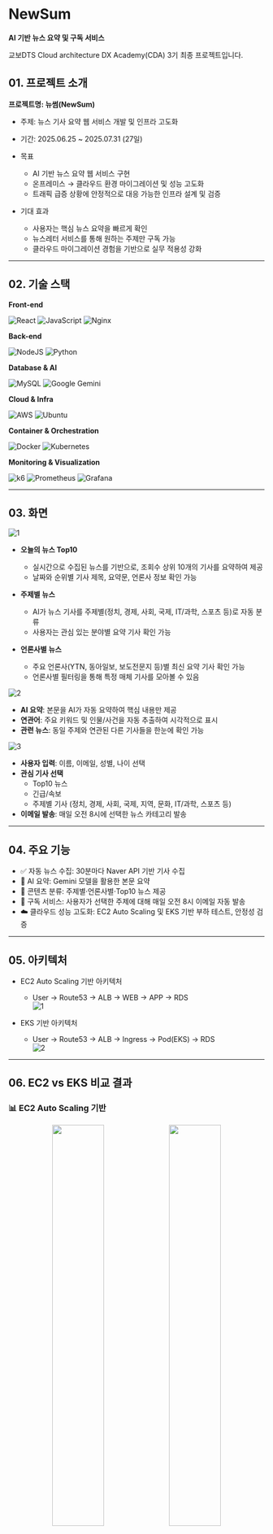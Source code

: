 # NewSum
**AI 기반 뉴스 요약 및 구독 서비스**

교보DTS Cloud architecture DX Academy(CDA) 3기 최종 프로젝트입니다.

## 01. 프로젝트 소개
**프로젝트명: 뉴썸(NewSum)**

- 주제: 뉴스 기사 요약 웹 서비스 개발 및 인프라 고도화
- 기간: 2025.06.25 ~ 2025.07.31 (27일)
 
- 목표
  - AI 기반 뉴스 요약 웹 서비스 구현
  - 온프레미스 → 클라우드 환경 마이그레이션 및 성능 고도화
  - 트래픽 급증 상황에 안정적으로 대응 가능한 인프라 설계 및 검증

- 기대 효과
  - 사용자는 핵심 뉴스 요약을 빠르게 확인
  - 뉴스레터 서비스를 통해 원하는 주제만 구독 가능
  - 클라우드 마이그레이션 경험을 기반으로 실무 적용성 강화

---

## 02. 기술 스택  

**Front-end**

![React](https://img.shields.io/badge/react-%2320232a.svg?style=for-the-badge&logo=react&logoColor=%2361DAFB)
![JavaScript](https://img.shields.io/badge/javascript-%23323330.svg?style=for-the-badge&logo=javascript&logoColor=%23F7DF1E)
![Nginx](https://img.shields.io/badge/nginx-%23009639.svg?style=for-the-badge&logo=nginx&logoColor=white)
 
**Back-end**

![NodeJS](https://img.shields.io/badge/node.js-6DA55F?style=for-the-badge&logo=node.js&logoColor=white)
![Python](https://img.shields.io/badge/python-3670A0?style=for-the-badge&logo=python&logoColor=ffdd54)

**Database & AI**

![MySQL](https://img.shields.io/badge/mysql-4479A1.svg?style=for-the-badge&logo=mysql&logoColor=white)
![Google Gemini](https://img.shields.io/badge/google%20gemini-8E75B2?style=for-the-badge&logo=google%20gemini&logoColor=white)
 
**Cloud & Infra**

![AWS](https://img.shields.io/badge/AWS-%23FF9900.svg?style=for-the-badge&logo=amazon-aws&logoColor=white)
![Ubuntu](https://img.shields.io/badge/Ubuntu-E95420?style=for-the-badge&logo=ubuntu&logoColor=white)


**Container & Orchestration**

![Docker](https://img.shields.io/badge/docker-%230db7ed.svg?style=for-the-badge&logo=docker&logoColor=white)
![Kubernetes](https://img.shields.io/badge/kubernetes-%23326ce5.svg?style=for-the-badge&logo=kubernetes&logoColor=white)

**Monitoring & Visualization**

![k6](https://img.shields.io/badge/k6-7D64FF.svg?style=for-the-badge&logo=k6&logoColor=white)
![Prometheus](https://img.shields.io/badge/Prometheus-E6522C.svg?style=for-the-badge&logo=prometheus&logoColor=white)
![Grafana](https://img.shields.io/badge/Grafana-F46800.svg?style=for-the-badge&logo=grafana&logoColor=white)

---

## 03. 화면

![1](https://github.com/user-attachments/assets/32337da1-8a9e-4d62-afa1-f6d3a6975575)

- **오늘의 뉴스 Top10**  
  - 실시간으로 수집된 뉴스를 기반으로, 조회수 상위 10개의 기사를 요약하여 제공  
  - 날짜와 순위별 기사 제목, 요약문, 언론사 정보 확인 가능  

- **주제별 뉴스**  
  - AI가 뉴스 기사를 주제별(정치, 경제, 사회, 국제, IT/과학, 스포츠 등)로 자동 분류  
  - 사용자는 관심 있는 분야별 요약 기사 확인 가능  

- **언론사별 뉴스**  
  - 주요 언론사(YTN, 동아일보, 보도전문지 등)별 최신 요약 기사 확인 가능  
  - 언론사별 필터링을 통해 특정 매체 기사를 모아볼 수 있음  

![2](https://github.com/user-attachments/assets/6727e986-e2e7-4cf9-b462-d8e161d33aba)

- **AI 요약**: 본문을 AI가 자동 요약하여 핵심 내용만 제공  
- **연관어**: 주요 키워드 및 인물/사건을 자동 추출하여 시각적으로 표시  
- **관련 뉴스**: 동일 주제와 연관된 다른 기사들을 한눈에 확인 가능

![3](https://github.com/user-attachments/assets/869814b9-bcde-4727-b691-7d523f5111ce)

- **사용자 입력**: 이름, 이메일, 성별, 나이 선택  
- **관심 기사 선택**
  - Top10 뉴스  
  - 긴급/속보  
  - 주제별 기사 (정치, 경제, 사회, 국제, 지역, 문화, IT/과학, 스포츠 등)  
- **이메일 발송**: 매일 오전 8시에 선택한 뉴스 카테고리 발송  

---

## 04. 주요 기능

- ✅ 자동 뉴스 수집: 30분마다 Naver API 기반 기사 수집
- 🧠 AI 요약: Gemini 모델을 활용한 본문 요약
- 📂 콘텐츠 분류: 주제별·언론사별·Top10 뉴스 제공
- 📧 구독 서비스: 사용자가 선택한 주제에 대해 매일 오전 8시 이메일 자동 발송
- ☁️ 클라우드 성능 고도화: EC2 Auto Scaling 및 EKS 기반 부하 테스트, 안정성 검증

---

## 05. 아키텍처  

- EC2 Auto Scaling 기반 아키텍처
  - User → Route53 → ALB → WEB → APP → RDS  
![1](https://github.com/user-attachments/assets/9a42764b-b216-4fdb-a1e9-72e4c321c950)

- EKS 기반 아키텍처
  - User → Route53 → ALB → Ingress → Pod(EKS) → RDS  
![2](https://github.com/user-attachments/assets/e6aa826e-54ac-42a2-be15-a3316289c0ee)

---

## 06. EC2 vs EKS 비교 결과

### 📊 EC2 Auto Scaling 기반
<p align="center">
  <img src="https://github.com/user-attachments/assets/fa994b2b-3225-4b96-bbcd-c3aa55701328" width="45%">
  <img src="https://github.com/user-attachments/assets/a9204827-c2f3-42d9-a95f-5dc20daa75b6" width="45%">
</p>

- **모니터링 도구**: ![k6](https://img.shields.io/badge/k6-7D64FF.svg?style=for-the-badge&logo=k6&logoColor=white) ![CloudWatch](https://img.shields.io/badge/CloudWatch-FF4F8B?style=for-the-badge)  
- **테스트 결과 (동시 사용자 1000명 기준)**  
  - 전체 요청 수: 41,959건  
  - 성공률: 97.66% (40,974건 성공 / 985건 실패)  
  - 평균 응답 속도: 약 4.8초  
  - 처리량: 약 77.3 req/s

### 📊 EKS 기반
<p align="center">
  <img src="https://github.com/user-attachments/assets/4700e514-c033-4347-9e71-2a68340351e7" width="45%">
  <img src="https://github.com/user-attachments/assets/a21e5cb3-ae35-4498-8c4b-44b33b127c1f" width="45%">
</p>

- **모니터링 도구**: ![k6](https://img.shields.io/badge/k6-7D64FF.svg?style=for-the-badge&logo=k6&logoColor=white) ![Grafana](https://img.shields.io/badge/Grafana-F46800.svg?style=for-the-badge&logo=grafana&logoColor=white)  
- **테스트 결과 (동시 사용자 1000명 기준)**  
  - 전체 요청 수: 46,956건  
  - 성공률: 98.01% (46,019건 성공 / 937건 실패)  
  - 평균 응답 속도: 약 4.01초  
  - 처리량: 약 86.5 req/s

### 📌 성능/비용 비교 요약

| 항목 | EC2 Auto Scaling | EKS |
|------|------------------|-----|
| 평균 응답 속도 | 약 4.8초 | 약 4.01초 |
| 처리량 (Throughput) | 77.3 req/s | 86.5 req/s |
| 성공률 | 97.66% | 98.01% |
| 비용 (월 720시간 기준) | 약 $462 | 약 $584 |
| 운영 특성 | 구조 단순, 초기 전환 비용 낮음 | 자동 복구/무중단 배포 지원, 유연한 확장 |

### ✅ 결론
- **EKS**는 성능(응답 속도·처리량)과 안정성 측면에서 더 우수함.  
- 하지만, **EC2**는 비용 효율이 더 높고 구조가 단순해 소규모 서비스에 적합.  
- 따라서 우리 프로젝트 규모에서는 **EC2 Auto Scaling이 합리적인 선택**이었음.
➡️ 향후 더 큰 트래픽이나 멀티 서비스 운영이 필요할 경우, EKS 기반으로 전환하여 확장성과 자동화를 강화할 수 있음.


